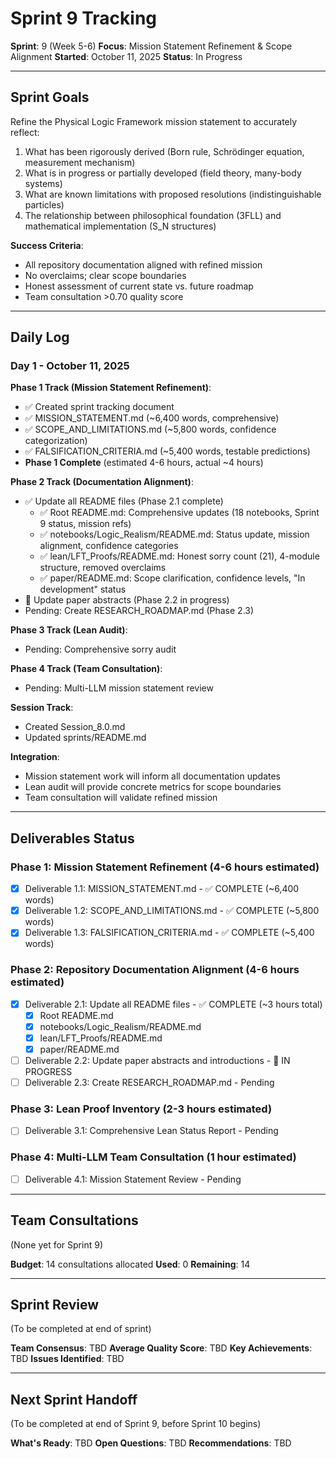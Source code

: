 # Sprint 9 Tracking

**Sprint**: 9 (Week 5-6)
**Focus**: Mission Statement Refinement & Scope Alignment
**Started**: October 11, 2025
**Status**: In Progress

---

## Sprint Goals

Refine the Physical Logic Framework mission statement to accurately reflect:
1. What has been rigorously derived (Born rule, Schrödinger equation, measurement mechanism)
2. What is in progress or partially developed (field theory, many-body systems)
3. What are known limitations with proposed resolutions (indistinguishable particles)
4. The relationship between philosophical foundation (3FLL) and mathematical implementation (S_N structures)

**Success Criteria**:
- All repository documentation aligned with refined mission
- No overclaims; clear scope boundaries
- Honest assessment of current state vs. future roadmap
- Team consultation >0.70 quality score

---

## Daily Log

### Day 1 - October 11, 2025

**Phase 1 Track (Mission Statement Refinement)**:
- ✅ Created sprint tracking document
- ✅ MISSION_STATEMENT.md (~6,400 words, comprehensive)
- ✅ SCOPE_AND_LIMITATIONS.md (~5,800 words, confidence categorization)
- ✅ FALSIFICATION_CRITERIA.md (~5,400 words, testable predictions)
- **Phase 1 Complete** (estimated 4-6 hours, actual ~4 hours)

**Phase 2 Track (Documentation Alignment)**:
- ✅ Update all README files (Phase 2.1 complete)
  - ✅ Root README.md: Comprehensive updates (18 notebooks, Sprint 9 status, mission refs)
  - ✅ notebooks/Logic_Realism/README.md: Status update, mission alignment, confidence categories
  - ✅ lean/LFT_Proofs/README.md: Honest sorry count (21), 4-module structure, removed overclaims
  - ✅ paper/README.md: Scope clarification, confidence levels, "In development" status
- 🔄 Update paper abstracts (Phase 2.2 in progress)
- Pending: Create RESEARCH_ROADMAP.md (Phase 2.3)

**Phase 3 Track (Lean Audit)**:
- Pending: Comprehensive sorry audit

**Phase 4 Track (Team Consultation)**:
- Pending: Multi-LLM mission statement review

**Session Track**:
- Created Session_8.0.md
- Updated sprints/README.md

**Integration**:
- Mission statement work will inform all documentation updates
- Lean audit will provide concrete metrics for scope boundaries
- Team consultation will validate refined mission

---

## Deliverables Status

### Phase 1: Mission Statement Refinement (4-6 hours estimated)
- [x] Deliverable 1.1: MISSION_STATEMENT.md - ✅ COMPLETE (~6,400 words)
- [x] Deliverable 1.2: SCOPE_AND_LIMITATIONS.md - ✅ COMPLETE (~5,800 words)
- [x] Deliverable 1.3: FALSIFICATION_CRITERIA.md - ✅ COMPLETE (~5,400 words)

### Phase 2: Repository Documentation Alignment (4-6 hours estimated)
- [x] Deliverable 2.1: Update all README files - ✅ COMPLETE (~3 hours total)
  - [x] Root README.md
  - [x] notebooks/Logic_Realism/README.md
  - [x] lean/LFT_Proofs/README.md
  - [x] paper/README.md
- [ ] Deliverable 2.2: Update paper abstracts and introductions - 🔄 IN PROGRESS
- [ ] Deliverable 2.3: Create RESEARCH_ROADMAP.md - Pending

### Phase 3: Lean Proof Inventory (2-3 hours estimated)
- [ ] Deliverable 3.1: Comprehensive Lean Status Report - Pending

### Phase 4: Multi-LLM Team Consultation (1 hour estimated)
- [ ] Deliverable 4.1: Mission Statement Review - Pending

---

## Team Consultations

(None yet for Sprint 9)

**Budget**: 14 consultations allocated
**Used**: 0
**Remaining**: 14

---

## Sprint Review

(To be completed at end of sprint)

**Team Consensus**: TBD
**Average Quality Score**: TBD
**Key Achievements**: TBD
**Issues Identified**: TBD

---

## Next Sprint Handoff

(To be completed at end of Sprint 9, before Sprint 10 begins)

**What's Ready**: TBD
**Open Questions**: TBD
**Recommendations**: TBD
